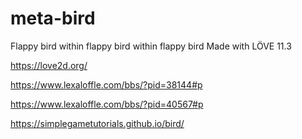 # meta-bird
Flappy bird within flappy bird within flappy bird
Made with LÖVE 11.3

https://love2d.org/

https://www.lexaloffle.com/bbs/?pid=38144#p

https://www.lexaloffle.com/bbs/?pid=40567#p

https://simplegametutorials.github.io/bird/

